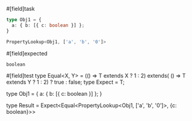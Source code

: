 #[field]task
```ts
type Obj1 = {
  a: { b: [{ c: boolean }] };
}

PropertyLookup<Obj1, ['a', 'b', '0']>
```

#[field]expected
```ts
boolean
```

#[field]test
type Equal<X, Y> = (<T>() => T extends X ? 1 : 2) extends(
    <T>() => T extends Y ? 1 : 2) ? true : false;
type Expect<T extends true> = T;

type Obj1 = {
  a: { b: [{ c: boolean }] };
}


type Result = Expect<Equal<PropertyLookup<Obj1, ['a', 'b', '0']>, {c: boolean}>>